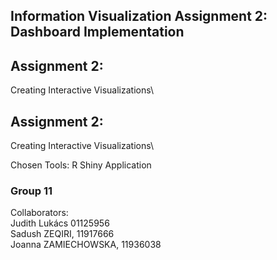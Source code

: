 ## Information Visualization Assignment 2: Dashboard Implementation
## Assignment 2:
Creating Interactive Visualizations\

## Assignment 2:
Creating Interactive Visualizations\

Chosen Tools: R Shiny Application


### Group 11
Collaborators:\
  Judith Lukács 01125956\
  Sadush ZEQIRI, 11917666\
  Joanna ZAMIECHOWSKA, 11936038
  
